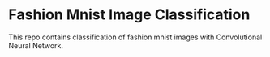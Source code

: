 # Fashion Mnist Image Classification

This repo contains classification of fashion mnist images with Convolutional Neural Network.